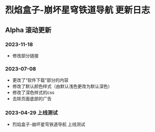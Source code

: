 # 烈焰盒子-崩坏星穹铁道导航 更新日志

## Alpha 滚动更新

### 2023-11-18

- 修改部分链接

### 2023-07-08

- 更改了“软件下载”部分的内容
- 修改了默认颜色样式（由默认浅色更改为默认深色）
- 修改了深色样式的css
- 去除页面底部的广告

### 2023-04-29 上线测试

- 烈焰盒子-崩坏星穹铁道导航 上线测试